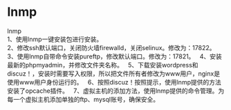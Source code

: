# lnmp
lnmp  
1、使用lnmp一键安装包进行安装。  
2、修改ssh默认端口，关闭防火墙firewalld，关闭selinux。修改为：17822。  
3、使用lnmp自带命令安装pureftp，修改默认端口。修改为：17821。  
4、安装最新的phpmyadmin，并修改文件夹名称。  
5、下载安装wordpress和discuz！，安装时需要写入权限，所以把文件所有者修改为www用户，nginx是使用www用户身份运行的。  
6、按照discuz！按照提示，使用lnmp提供的方法安装了opcache插件。   
7、虚拟主机的添加方法，使用lnmp提供的命令管理。为每一个虚拟主机添加单独的ftp、mysql账号，确保安全。   
